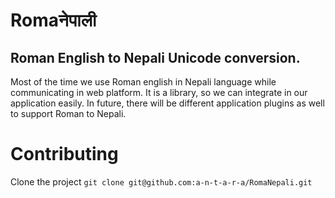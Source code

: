 # Romaनेपाली 

Roman English to Nepali Unicode conversion.
----

Most of the time we use Roman english in Nepali language while communicating in web platform. It is a library, 
so we can integrate in our application easily. In future, there will be different application plugins as well to support Roman to Nepali.

# Contributing
Clone the project
`
git clone git@github.com:a-n-t-a-r-a/RomaNepali.git
`
